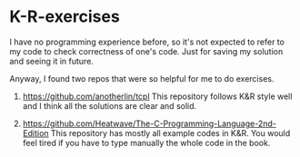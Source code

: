 # K-R-exercises
I have no programming experience before, so it's not expected to refer to my code to check correctness of one's code. Just for saving my solution and seeing it in future.

Anyway, I found two repos that were so helpful for me to do exercises.

1. https://github.com/anotherlin/tcpl
    This repository follows K&R style well and I think all the solutions are clear and solid.

2. https://github.com/Heatwave/The-C-Programming-Language-2nd-Edition
    This repository has mostly all example codes in K&R. You would feel tired if you have to type manually the whole code in the book.   
